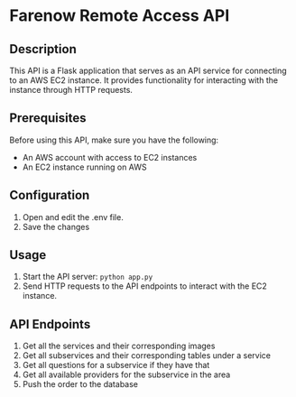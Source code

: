 # Farenow Remote Access API

## Description
This API is a Flask application that serves as an API service for connecting to an AWS EC2 instance. It provides functionality for interacting with the instance through HTTP requests.

## Prerequisites
Before using this API, make sure you have the following:
- An AWS account with access to EC2 instances
- An EC2 instance running on AWS

## Configuration
1. Open and edit the .env file.
2. Save the changes

## Usage
1. Start the API server: `python app.py`
2. Send HTTP requests to the API endpoints to interact with the EC2 instance.

## API Endpoints
1. Get all the services and their corresponding images
2. Get all subservices and their corresponding tables under a service 
3. Get all questions for a subservice if they have that
4. Get all available providers for the subservice in the area
5. Push the order to the database
